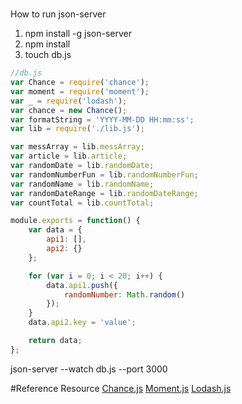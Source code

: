 #
How to run json-server

1. npm install -g json-server
2. npm install
3. touch db.js

```javascript
//db.js
var Chance = require('chance');
var moment = require('moment');
var _ = require('lodash');
var chance = new Chance();
var formatString = 'YYYY-MM-DD HH:mm:ss';
var lib = require('./lib.js');

var messArray = lib.messArray;
var article = lib.article;
var randomDate = lib.randomDate;
var randomNumberFun = lib.randomNumberFun;
var randomName = lib.randomName;
var randomDateRange = lib.randomDateRange;
var countTotal = lib.countTotal;

module.exports = function() {
    var data = {
        api1: [],
        api2: {}
    };

    for (var i = 0; i < 20; i++) {
        data.api1.push({
            randomNumber: Math.random()
        });
    }
    data.api2.key = 'value';

    return data;
};
```

json-server --watch db.js --port 3000

#Reference Resource
[Chance.js](http://chancejs.com/)
[Moment.js](https://momentjs.com)
[Lodash.js](https://lodash.com/docs/4.17.10)
